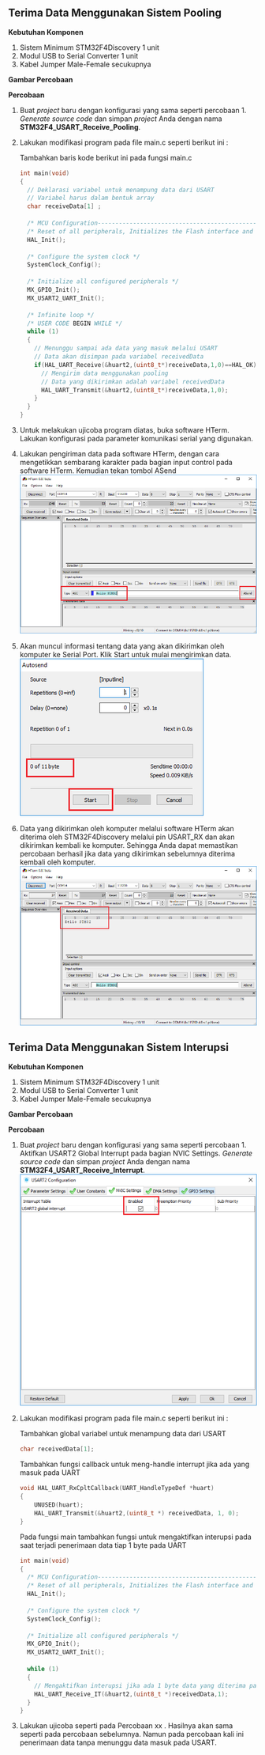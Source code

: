 ## Terima Data Menggunakan Sistem Pooling

**Kebutuhan Komponen**

1. Sistem Minimum STM32F4Discovery 1 unit
2. Modul USB to Serial Converter 1 unit
3. Kabel Jumper Male-Female secukupnya

**Gambar Percobaan**

**Percobaan**

1. Buat _project_ baru dengan konfigurasi yang sama seperti percobaan 1. _Generate source code_ dan simpan _project_ Anda dengan nama **STM32F4\_USART\_Receive\_Pooling**.
2. Lakukan modifikasi program pada file main.c seperti berikut ini :

   Tambahkan baris kode berikut ini pada fungsi main.c

   ```c
   int main(void)
   {
     // Deklarasi variabel untuk menampung data dari USART
     // Variabel harus dalam bentuk array 
     char receiveData[1] ;

     /* MCU Configuration----------------------------------------------------------*/
     /* Reset of all peripherals, Initializes the Flash interface and the Systick. */
     HAL_Init();

     /* Configure the system clock */
     SystemClock_Config();

     /* Initialize all configured peripherals */
     MX_GPIO_Init();
     MX_USART2_UART_Init();

     /* Infinite loop */
     /* USER CODE BEGIN WHILE */
     while (1)
     {
       // Menunggu sampai ada data yang masuk melalui USART
       // Data akan disimpan pada variabel receivedData
       if(HAL_UART_Receive(&huart2,(uint8_t*)receiveData,1,0)==HAL_OK) {
         // Mengirim data menggunakan pooling
         // Data yang dikirimkan adalah variabel receivedData
         HAL_UART_Transmit(&huart2,(uint8_t*)receiveData,1,0);
       }
     }
   }
   ```

3. Untuk melakukan ujicoba program diatas, buka software HTerm. Lakukan konfigurasi pada parameter komunikasi serial yang digunakan.

4. Lakukan pengiriman data pada software HTerm, dengan cara mengetikkan sembarang karakter pada bagian input control pada software HTerm. Kemudian tekan tombol ASend  
   ![](/assets/2017-11-24_095833.png)

5. Akan muncul informasi tentang data yang akan dikirimkan oleh komputer ke Serial Port. Klik Start untuk mulai mengirimkan data.  
   ![](/assets/2017-11-24_095930.png)

6. Data yang dikirimkan oleh komputer melalui software HTerm akan diterima oleh STM32F4Discovery melalui pin USART\_RX dan akan dikirimkan kembali ke komputer. Sehingga Anda dapat memastikan percobaan berhasil jika data yang dikirimkan sebelumnya diterima kembali oleh komputer.  
   ![](/assets/2017-11-24_101602.png)

## Terima Data Menggunakan Sistem Interupsi

**Kebutuhan Komponen**

1. Sistem Minimum STM32F4Discovery 1 unit
2. Modul USB to Serial Converter 1 unit
3. Kabel Jumper Male-Female secukupnya

**Gambar Percobaan**

**Percobaan**

1. Buat _project_ baru dengan konfigurasi yang sama seperti percobaan 1. Aktifkan USART2 Global Interrupt pada bagian NVIC Settings. _Generate source code_ dan simpan _project_ Anda dengan nama **STM32F4\_USART\_Receive\_Interrupt**.  
   ![](/assets/2017-11-24_102354.png)

2. Lakukan modifikasi program pada file main.c seperti berikut ini :

   Tambahkan global variabel untuk menampung data dari USART

   ```c
   char receivedData[1];
   ```

   Tambahkan fungsi callback untuk meng-handle interrupt jika ada yang masuk pada UART

   ```c
   void HAL_UART_RxCpltCallback(UART_HandleTypeDef *huart)
   {
       UNUSED(huart);
       HAL_UART_Transmit(&huart2,(uint8_t *) receivedData, 1, 0);
   }
   ```

   Pada fungsi main tambahkan fungsi untuk mengaktifkan interupsi pada saat terjadi penerimaan data tiap 1 byte pada UART

   ```c
   int main(void)
   {
     /* MCU Configuration----------------------------------------------------------*/
     /* Reset of all peripherals, Initializes the Flash interface and the Systick. */
     HAL_Init();

     /* Configure the system clock */
     SystemClock_Config();

     /* Initialize all configured peripherals */
     MX_GPIO_Init();
     MX_USART2_UART_Init();

     while (1)
     {
       // Mengaktifkan interupsi jika ada 1 byte data yang diterima pada USART2 
       HAL_UART_Receive_IT(&huart2,(uint8_t *)receivedData,1);
     }
   }
   ```

3. Lakukan ujicoba seperti pada Percobaan xx . Hasilnya akan sama seperti pada percobaan sebelumnya. Namun pada percobaan kali ini penerimaan data tanpa menunggu data masuk pada USART.



